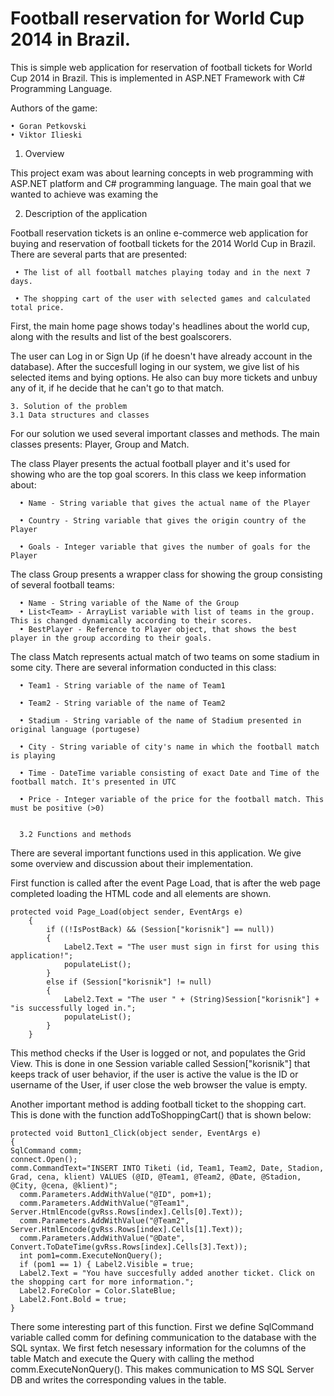Football reservation for World Cup 2014 in Brazil.
===================

This is simple web application for reservation of football tickets for World Cup 2014 in Brazil. This is implemented in ASP.NET Framework with C# Programming Language.

Authors of the game:

    • Goran Petkovski
    • Viktor Ilieski


   1. Overview

This project exam was about learning concepts in web programming with ASP.NET platform and C# programming language. The main goal that we wanted to achieve was examing the 


   2. Description of the application

Football reservation tickets is an online e-commerce web application for buying and reservation of football tickets for the 2014 World Cup in Brazil. There are several parts that are presented:

     • The list of all football matches playing today and in the next 7 days.
     
     • The shopping cart of the user with selected games and calculated total price.

First, the main home page shows today's headlines about the world cup, along with the results and list of the best goalscorers.

The user can Log in or Sign Up (if he doesn't have already account in the database). After the succesfull loging in our system, we give list of his selected items and bying options. He also can buy more tickets and unbuy any of it, if he decide that he can't go to that match.


    3. Solution of the problem
    3.1 Data structures and classes

For our solution we used several important classes and methods. The main classes presents: Player, Group and Match.

The class Player presents the actual football player and it's used for showing who are the top goal scorers. In this class we keep information about:

      • Name - String variable that gives the actual name of the Player
      
      • Country - String variable that gives the origin country of the Player
      
      • Goals - Integer variable that gives the number of goals for the Player

The class Group presents a wrapper class for showing the group consisting of several football teams:

      • Name - String variable of the Name of the Group 
      • List<Team> - ArrayList variable with list of teams in the group. This is changed dynamically according to their scores.
      • BestPlayer - Reference to Player object, that shows the best player in the group according to their goals.

The class Match represents actual match of two teams on some stadium in some city. There are several information conducted in this class:

      • Team1 - String variable of the name of Team1
      
      • Team2 - String variable of the name of Team2
      
      • Stadium - String variable of the name of Stadium presented in original language (portugese)
      
      • City - String variable of city's name in which the football match is playing
      
      • Time - DateTime variable consisting of exact Date and Time of the football match. It's presented in UTC
      
      • Price - Integer variable of the price for the football match. This must be positive (>0)


      3.2 Functions and methods

There are several important functions used in this application. We give some overview and discussion about their implementation.

First function is called after the event Page Load, that is after the web page completed loading the HTML code and all elements are shown. 

    protected void Page_Load(object sender, EventArgs e)
        {
            if ((!IsPostBack) && (Session["korisnik"] == null))
            {
                Label2.Text = "The user must sign in first for using this application!";
                populateList();
            }
            else if (Session["korisnik"] != null)
            {
                Label2.Text = "The user " + (String)Session["korisnik"] + "is successfully loged in.";
                populateList();
            }
        }

This method checks if the User is logged or not, and populates the Grid View. This is done in one Session variable called Session["korisnik"] that keeps track of user behavior, if the user is active the value is the ID or username of the User, if user close the web browser the value is empty.

Another important method is adding football ticket to the shopping cart. This is done with the function addToShoppingCart() that is shown below:

    protected void Button1_Click(object sender, EventArgs e)
    {
    SqlCommand comm;
    connect.Open();
    comm.CommandText="INSERT INTO Tiketi (id, Team1, Team2, Date, Stadion, Grad, cena, klient) VALUES (@ID, @Team1, @Team2, @Date, @Stadion, @City, @cena, @klient)";
      comm.Parameters.AddWithValue("@ID", pom+1); 
      comm.Parameters.AddWithValue("@Team1", Server.HtmlEncode(gvRss.Rows[index].Cells[0].Text));
      comm.Parameters.AddWithValue("@Team2", Server.HtmlEncode(gvRss.Rows[index].Cells[1].Text));
      comm.Parameters.AddWithValue("@Date", Convert.ToDateTime(gvRss.Rows[index].Cells[3].Text));
      int pom1=comm.ExecuteNonQuery();
      if (pom1 == 1) { Label2.Visible = true;
      Label2.Text = "You have succesfully added another ticket. Click on the shopping cart for more information.";
      Label2.ForeColor = Color.SlateBlue;
      Label2.Font.Bold = true;
    }

There some interesting part of this function. First we define SqlCommand variable called comm for defining communication to the database with the SQL syntax. We first fetch nesessary information for the columns of the table Match and execute the Query with calling the method comm.ExecuteNonQuery(). This makes communication to MS SQL Server DB and writes the corresponding values in the table.
